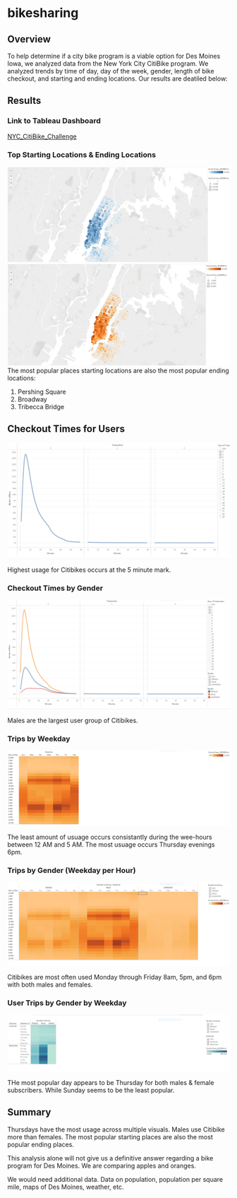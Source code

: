 # bikesharing

## Overview
To help determine if a city bike program is a viable option for Des Moines Iowa, we analyzed data from the New York City CitiBike program. We analyzed trends by time of day, day of the week, gender, length of bike checkout, and starting and ending locations. Our results are deatiled below:


## Results

### Link to Tableau Dashboard
[NYC_CitiBike_Challenge](https://public.tableau.com/app/profile/daniel2693/viz/NYC_CitiBike_Challenge_final/NYCCitibikeStory?publish=yes)

### Top Starting Locations & Ending Locations
![Top_Starting_Locations](resources/1a.png)
![Top_Ending_Locations](resources/2a.png)
The most popular places starting locations are also the most popular ending locations:
1. Pershing Square
2. Broadway
3. Tribecca Bridge

## Checkout Times for Users
![Checkout_Times_for_Users](resources/3a.png)

Highest usage for Citibikes occurs at the 5 minute mark.

### Checkout Times by Gender
![Checkout_Times_by_Gender](resources/4a.png)

Males are the largest user group of Citibikes.

### Trips by Weekday
![Trips_by_Weekday](resources/5a.png)

The least amount of usuage occurs consistantly during the wee-hours between 12 AM and 5 AM. The most usuage occurs Thursday evenings 6pm.


### Trips by Gender (Weekday per Hour)
![Trips_by_Gender_(Weekday_per_Hour)](resources/6a.png)

Citibikes are most often used  Monday through Friday 8am, 5pm, and 6pm with both males and females.


### User Trips by Gender by Weekday
![User_Trips_by_Gender_by_Weekday](resources/7a.png)

THe most popular day appears to be Thursday for both males & female subscribers.  While Sunday seems to be the least popular.


## Summary
Thursdays have the most usage across multiple visuals. Males use Citibike more than females. The most popular starting places are also the most popular ending places. 

This analysis alone will not give us a definitive answer regarding a bike program for Des Moines. We are comparing apples and oranges. 

We would need additional data. Data on population, population per square mile, maps of Des Moines, weather, etc. 